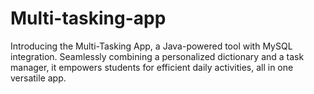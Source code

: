 # Multi-tasking-app
Introducing the Multi-Tasking App, a Java-powered tool with MySQL integration. Seamlessly combining a personalized dictionary and a task manager, it empowers students for efficient daily activities, all in one versatile app.
